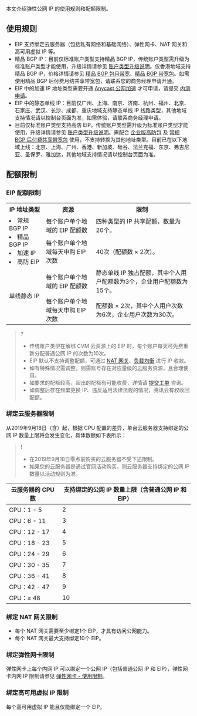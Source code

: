 本文介绍弹性公网 IP 的使用规则和配额限制。

## 使用规则
- EIP 支持绑定云服务器（包括私有网络和基础网络）、弹性网卡、NAT 网关和高可用虚拟 IP 等。
- 精品 BGP IP：目前仅标准账户类型支持精品 BGP IP，传统账户类型需升级为标准账户类型才能使用，升级详情请参见 <a href="https://cloud.tencent.com/document/product/1199/49090">账户类型升级说明</a>。仅香港地域支持精品 BGP IP，价格详情请参见 [精品 BGP 包月带宽](https://cloud.tencent.com/document/product/1199/51693#.3Ca-id.3D.22monthly.22.3E.E5.8C.85.E6.9C.88.E5.B8.A6.E5.AE.BD.3C.2Fa.3E)、[精品 BGP 带宽包](https://cloud.tencent.com/document/product/684/15255#.3Ca-id.3D.22cn2.22.3E.E7.B2.BE.E5.93.81-bgp-.E5.B8.A6.E5.AE.BD.E5.8C.85.3C.2Fa.3E)。如需使用精品 BGP 后付费月结共享带宽包，请联系您的商务经理申请开通。
- EIP 中的加速 IP 地址类型需要开通 [Anycast 公网加速](https://cloud.tencent.com/document/product/644) 才可申请，请提交  [内测申请](https://cloud.tencent.com/apply/p/47mdddtoc56)。
- EIP 中的静态单线 IP：目前仅广州、上海、南京、济南、杭州、福州、北京、石家庄、武汉、长沙、成都、重庆地域支持静态单线 IP 线路类型，其他地域支持情况请以控制台页面为准，如需体验，请联系商务经理申请。
- 目前仅标准账户类型支持高防 EIP，传统账户类型需升级为标准账户类型才能使用，升级详情请参见 [账户类型升级说明](https://cloud.tencent.com/document/product/1199/49090)。需配合 [企业版高防包](https://cloud.tencent.com/document/product/1021/87036) 及 [常规 BGP 后付费共享带宽包](https://cloud.tencent.com/document/product/684/15255#.3Ca-id.3D.22bgp.22.3E.E5.B8.B8.E8.A7.84-bgp-.E5.B8.A6.E5.AE.BD.E5.8C.85.3C.2Fa.3E) 使用，不支持转换为其他地址类型。目前已在以下地域上线：北京、上海、广州、香港、新加坡、硅谷、法兰克福、东京、弗吉尼亚、圣保罗、雅加达，其他地域支持情况请以控制台页面为准。

 
## 配额限制
### EIP 配额限制
<table>
<tr>
<th width="20%">IP 地址类型</th><th>资源</th><th>限制</th>
</tr>
<tr>
<td rowspan="2"><li>常规 BGP IP </li><li>精品 BGP IP </li><li>加速 IP </li><li>高防 EIP </li></td><td>每个账户单个地域的 EIP 配额数</td><td>四种类型的 IP 共享配额，数量为20个。</td>
</tr>
<tr>
<td>每个账户单个地域每天申购 EIP 次数</td><td>40次（配额数 × 2次）。</td>
</tr>
<tr>
<td rowspan="2">单线静态 IP</td><td>每个账户单个地域的 EIP 配额数</td><td>静态单线 IP 独占配额，其中个人用户配额数为3个，企业用户配额数为15个。</td>
</tr>
<tr>
<td>每个账户单个地域每天申购 EIP 次数</td><td>配额数 × 2次，其中个人用户次数为6次，企业用户次数为30次。</td>
</tr>
</table>

>? 
>- 传统账户类型在解绑 CVM 云资源上的 EIP 时，每个账户每天可免费重新分配普通公网 IP 的次数为10次。
>- EIP 默认不支持调整配额，可通过 [NAT 网关](https://cloud.tencent.com/product/nat)、[负载均衡](https://cloud.tencent.com/document/product/214) 进行 IP 收敛。
>  - 如有特殊情况需调整，则需账号存在对应量级的云服务资源，且合理使用。
>  - 如要求的配额较高，超出的配额有可能收费，详情请 [提交工单](https://console.cloud.tencent.com/workorder/category?level1_id=6&level2_id=660&source=0&data_title=%E5%BC%B9%E6%80%A7IP%20&step=1) 咨询。
>  - 如调整后存在频繁更换 IP、违反适用法律法规的情况，腾讯云有权收回配额。
>

### 绑定云服务器限制
从2019年9月18日（含）起，根据 CPU 配置的差异，单台云服务器支持绑定的公网 IP 数量上限将会发生变化，具体数额如下表所示：
>!
>- 在2019年9月18日零点前购买的云服务器不受下述限制。
>- 如果您的云服务器是通过官网活动购买，则云服务器支持绑定的公网 IP 数量以活动规则为准。
>
| 云服务器的 CPU 数 | 支持绑定的公网 IP 数量上限（含普通公网 IP 和 EIP） |
|---------|---------|
| CPU：1 - 5 | 2 |
| CPU：6 - 11 | 3 |
| CPU：12 - 17 | 4 |
| CPU：18 - 23 | 5 |
| CPU：24 - 29 | 6 |
| CPU：30 - 35 | 7 |
| CPU：36 - 41 | 8 |
| CPU：42 - 47 | 9 |
| CPU：≥ 48 | 10 |

### 绑定 NAT 网关限制
- 每个 NAT 网关需要至少绑定1个 EIP，才具有访问公网能力。
- 每个 NAT 网关最大支持绑定10个 EIP。

### 绑定弹性网卡限制
弹性网卡上每个内网 IP 可以绑定一个公网 IP（包括普通公网 IP 和 EIP），弹性网卡内网 IP 限制请参见 [弹性网卡 - 使用限制](https://cloud.tencent.com/document/product/576/18527)。

### 绑定高可用虚拟 IP 限制
每个高可用虚拟 IP 能且仅能绑定一个 EIP。


